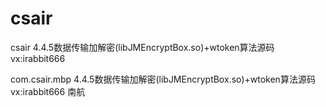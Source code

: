 # csair
csair 4.4.5数据传输加解密(libJMEncryptBox.so)+wtoken算法源码   vx:irabbit666

com.csair.mbp 4.4.5数据传输加解密(libJMEncryptBox.so)+wtoken算法源码   vx:irabbit666
南航
